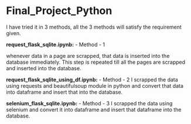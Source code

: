 # Final_Project_Python

I have tried it in 3 methods, all the 3 methods will satisfy the requirement given.

**request_flask_sqlite.ipynb:** - Method - 1

whenever data in a page are scrapped, that data is inserted into the database immediately. 
This step is repeated till all the pages are scrapped and inserted into the database.

**request_flask_sqlite_using_df.ipynb:** - Method - 2
I scrapped the data using requests and beautifulsoup module in python and convert that data into dataframe and insert that into the database.

**selenium_flask_sqlite.ipynb:** - Method - 3
I scrapped the data using selenium and convert it into dataframe and insert that dataframe into the database.

